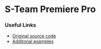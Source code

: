 # S-Team Premiere Pro

### Useful Links

* [Original source code](https://github.com/Adobe-CEP/CEP-Resources)
* [Additonal examples](https://github.com/Adobe-CEP/CEP-Resources/tree/master/CEP_12.x/Samples/CEP_HTML_Test_Extension-12.0)